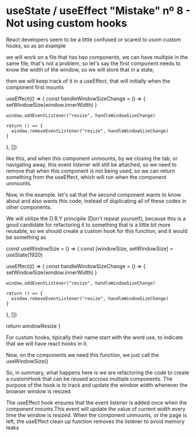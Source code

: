 # useState / useEffect "Mistake" nº 8 - Not using custom hooks

React developers seem to be a little confused or scared to usom custom hooks, so as an example

we will work on a file that has two components, we can have multiple in the same file, that's not a problem, so let's say
the first component needs to know the width of the window, so we will store that in a state,

then we will keep track of it in a useEffect, that will initially when the component first mounts

  useEffect(() => {
    const handleWindowSizeChange = () => {
      setWindowSize(window.innerWidth)
    }

    window.addEventListener("resize", handleWindowSizeChange)

    return () => {
      window.removeEventListener("resize", handleWindowSizeChange)
    }
  }, [])

  like this, and when this component unmounts, by we closing the tab, or navigating away, this event listener will still
  be attached, so we need to remove that when this component is not being used, so we can return something from the useEffect,
  which will run when the component unmounts.

Now, in the example. let's sat that the second component wants to know about and also wants this code, instead of duplicating
all of these codes in other components.

We will utilize the D.R.Y principlie (Don't repeat yourself), because this is a good candidate for refactoring it to something
that is a little bit more reusable, so we should create a custom hook for this function, and it would be something as

const useWindowSize = () => {
  const [windowSize, setWindowSize] = useState(1920)

  useEffect(() => {
    const handleWindowSizeChange = () => {
      setWindowSize(window.innerWidth)
    }

    window.addEventListener("resize", handleWindowSizeChange)

    return () => {
      window.removeEventListener("resize", handleWindowSizeChange)
    }
  }, [])

  return windowResize
}

For custom hooks, tipically their name start with the word use, to indicate that we will have react hooks in it.

Now, on the components we need this function, we just call the useWindowSize()

So, in summary, what happens here is we are refactoring the code to create a customHook that can be reused accross multiple
components. The purpose of the hook is to track and update the window width whenever the browser window is resized

The useEffect hook ensures that the event listener is added once when the component mounts.This event will update the value
of current width every time the window is resized. When the component unmounts, or the page is left, the useEffect clean
up function removes the listener to avoid memory leaks
